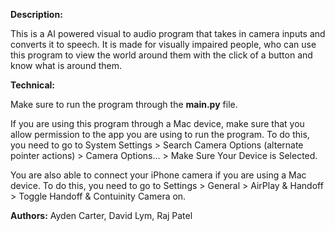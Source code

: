 **Description:**

This is a AI powered visual to audio program that takes in camera inputs and converts it to speech. It is made for visually impaired people, who can use this program to view the world around them with the click of a button and know what is around them.

**Technical:**

Make sure to run the program through the **main.py** file.

If you are using this program through a Mac device, make sure that you allow permission to the app you are using to run the program. 
To do this, you need to go to System Settings > Search Camera Options (alternate pointer actions) > Camera Options... > Make Sure Your Device is Selected.

You are also able to connect your iPhone camera if you are using a Mac device. 
To do this, you need to go to Settings > General > AirPlay & Handoff > Toggle Handoff & Contuinity Camera on.

**Authors:**
Ayden Carter, David Lym, Raj Patel
